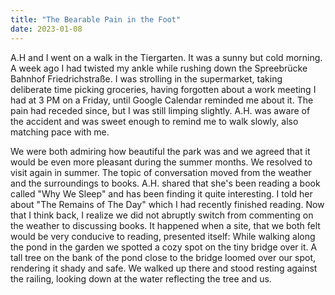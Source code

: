 ```yaml
---
title: "The Bearable Pain in the Foot"
date: 2023-01-08
---
```

A.H and I went on a walk in the Tiergarten. It was a sunny but cold morning. A week ago I had twisted my ankle while rushing down the Spreebrücke Bahnhof Friedrichstraße. I was strolling in the supermarket, taking deliberate time picking groceries, having forgotten about a work meeting I had at 3 PM on a Friday, until Google Calendar reminded me about it. The pain had receded since, but I was still limping slightly. 
A.H. was aware of the accident and was sweet enough to remind me to walk slowly, also matching pace with me. 

We were both admiring how beautiful the park was and we agreed that it would be even more pleasant during the summer months. We resolved to visit again in summer. 
The topic of conversation moved from the weather and the surroundings to books. A.H. shared that she's been reading a book called "Why We Sleep" and has been finding it quite interesting.
I told her about "The Remains of The Day" which I had recently finished reading.
Now that I think back, I realize we did not abruptly switch from commenting on the weather to discussing books. 
It happened when a site, that we both felt would be very conducive to reading, presented itself: 
While walking along the pond in the garden we spotted a cozy spot on the tiny bridge over it. A tall tree on the bank of the pond close to the bridge loomed over our spot, rendering it shady and safe. We walked up there and stood resting against the railing, looking down at the water reflecting the tree and us.   
